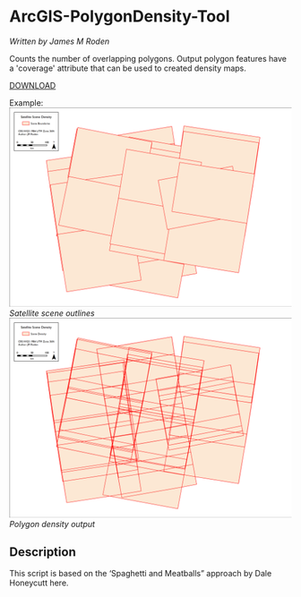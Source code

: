 # ArcGIS-PolygonDensity-Tool
*Written by James M Roden*

Counts the number of overlapping polygons. Output polygon features have a 'coverage' attribute that can be used to created density maps. 

[DOWNLOAD](https://)

Example:
![polygon_bound](https://github.com/GISJMR/ArcGIS-PolygonDensity-Tool/blob/master/boundaries.png?raw=true)
*Satellite scene outlines*
![polygon_density](https://github.com/GISJMR/ArcGIS-PolygonDensity-Tool/blob/master/density.png?raw=true)
*Polygon density output*

## Description
This script is based on the ‘Spaghetti and Meatballs” approach by Dale Honeycutt here.
